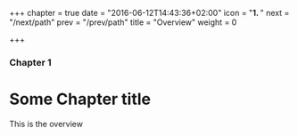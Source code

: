+++
chapter = true
date = "2016-06-12T14:43:36+02:00"
icon = "<b>1. </b>"
next = "/next/path"
prev = "/prev/path"
title = "Overview"
weight = 0

+++

### Chapter 1

# Some Chapter title


This is the overview
